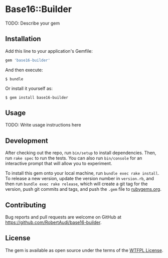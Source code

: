 Base16::Builder
===============

TODO: Describe your gem

Installation
------------

Add this line to your application's Gemfile:

```ruby
gem 'base16-builder'
```

And then execute:

```console
$ bundle
```

Or install it yourself as:

```console
$ gem install base16-builder
```

Usage
-----

TODO: Write usage instructions here

Development
-----------

After checking out the repo, run `bin/setup` to install dependencies. Then, run `rake spec` to run the tests. You can also run `bin/console` for an interactive prompt that will allow you to experiment.

To install this gem onto your local machine, run `bundle exec rake install`. To release a new version, update the version number in `version.rb`, and then run `bundle exec rake release`, which will create a git tag for the version, push git commits and tags, and push the `.gem` file to [rubygems.org](https://rubygems.org).

Contributing
------------

Bug reports and pull requests are welcome on GitHub at https://github.com/RobertAudi/base16-builder.

License
-------

The gem is available as open source under the terms of the [WTFPL License](http://www.wtfpl.net/).
